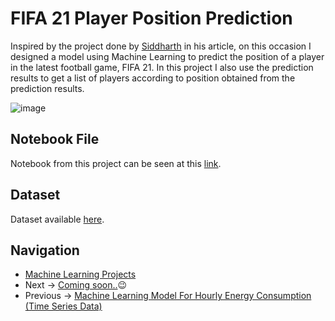 # FIFA 21 Player Position Prediction
Inspired by the project done by [Siddharth](https:///www.analyticsvidhya.com/blog/2021/07/performing-multi-class-classification-on-fifa-dataset-using-keras/) in his article, on this occasion I designed a model using Machine Learning to predict the position of a player in the latest football game, FIFA 21. In this project I also use the prediction results to get a list of players according to position obtained from the prediction results.

![image](https://user-images.githubusercontent.com/42953630/136905827-f20a4dc7-ceb6-491f-b5ac-2f7570bde17c.png)


## Notebook File
Notebook from this project can be seen at this [link](https://github.com/madityarafip/My-Machine-Learning/blob/main/ML-Projects/FIFA21-Player-Prediction/FIFA21_PlayerPredict.ipynb).

## Dataset
Dataset available [here](https://github.com/madityarafip/My-Machine-Learning/blob/main/Dataset/players_21.csv?raw=true).

## Navigation
+ [Machine Learning Projects](https://github.com/madityarafip/My-Machine-Learning/tree/main/ML-Projects) 
+ Next -> [Coming soon..]()😉
+ Previous -> [Machine Learning Model For Hourly Energy Consumption (Time Series Data)](https://github.com/madityarafip/My-Machine-Learning/blob/main/ML-Projects/Hourly-Energy-Consumption/README.md)
